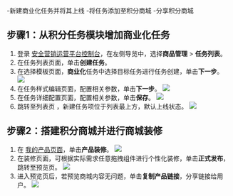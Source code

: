 <dx-steps>
-新建商业化任务并将其上线
-将任务添加至积分商城
-分享积分商城
</dx-steps>



## 步骤1：从积分任务模块增加商业化任务
1. 登录 [安全营销运营平台控制台](https://console.cloud.tencent.com/smop/data/mallUser)，在左侧导览中，选择**商品管理** > **任务列表**。
2. 在任务列表页面，单击**创建任务**。
3. 在选择模板页面，**商业化**任务中选择目标任务进行任务创建，单击**下一步**。
![](https://qcloudimg.tencent-cloud.cn/raw/48cc40edf6d0946860adc5f68857e3fa.png)
4.  在任务样式编辑页面，配置相关参数，单击**下一步**。
![](https://qcloudimg.tencent-cloud.cn/raw/61c2114900c06901fb82a0895387b548.png)
5. 在任务详细配置页面，配置相关参数，单击**保存**。
![](https://qcloudimg.tencent-cloud.cn/raw/e7d35eaf84d50a91ef4f15b2eb0a31d7.png)
6. 跳转至列表页 ，新建任务项位于列表最上方，默认上线状态。
![](https://qcloudimg.tencent-cloud.cn/raw/004e46664a969fc43b3f0b739648bf72.png)


## 步骤2：搭建积分商城并进行商城装修
1. 在 [我的产品页面](https://console.cloud.tencent.com/smop/mall/mall_front_page)，单击**产品装修**。
![](https://qcloudimg.tencent-cloud.cn/raw/66eb76773bf74be8b12d3c3d39fc5036.png)
2. 在装修页面，可根据实际需求任意拖拽组件进行个性化装修，单击**正式发布**，跳转至预览页。
![](https://qcloudimg.tencent-cloud.cn/raw/d387f5d503f40542fbf6d302d23573a4.png)
3. 进入预览页后，若预览商城内容无问题，单击**复制产品链接**，分享链接给用户。
![](https://qcloudimg.tencent-cloud.cn/raw/1d9eb4c3c48874369aa91a4d46b80cfe.png)
